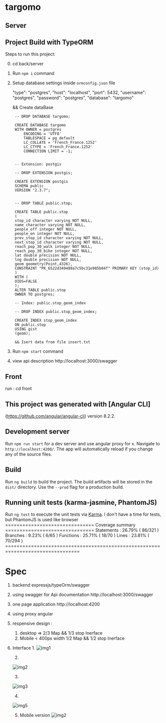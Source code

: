 # targomo

## Server 

## Project Build with TypeORM

Steps to run this project:


0. cd back/server
1. Run `npm i` command
2. Setup database settings inside `ormconfig.json` file

    "type": "postgres",
   "host": "localhost",
   "port": 5432,
   "username": "postgres",
   "password": "postgres",
   "database": "targomo"

   && 
   Create dataBase

        -- DROP DATABASE targomo;

        CREATE DATABASE targomo
        WITH OWNER = postgres
            ENCODING = 'UTF8'
            TABLESPACE = pg_default
            LC_COLLATE = 'French_France.1252'
            LC_CTYPE = 'French_France.1252'
            CONNECTION LIMIT = -1;


        -- Extension: postgis

        -- DROP EXTENSION postgis;

        CREATE EXTENSION postgis
        SCHEMA public
        VERSION "2.3.7";
        

        -- DROP TABLE public.stop;

        CREATE TABLE public.stop
        (
        stop_id character varying NOT NULL,
        name character varying NOT NULL,
        people_off integer NOT NULL,
        people_on integer NOT NULL,
        prev_stop_id character varying NOT NULL,
        next_stop_id character varying NOT NULL,
        reach_pop_30_walk integer NOT NULL,
        reach_pop_30_bike integer NOT NULL,
        lat double precision NOT NULL,
        lng double precision NOT NULL,
        geom geometry(Point,4326),
        CONSTRAINT "PK_6522d349488a7c5bc31e985b84f" PRIMARY KEY (stop_id)
        )
        WITH (
        OIDS=FALSE
        );
        ALTER TABLE public.stop
        OWNER TO postgres;

        -- Index: public.stop_geom_index

        -- DROP INDEX public.stop_geom_index;

        CREATE INDEX stop_geom_index
        ON public.stop
        USING gist
        (geom);
        
        && Isert data from file insert.txt

3. Run `npm start` command
4. view api description
    http://localhost:3000/swagger


## Front

run : cd front 

## This project was generated with [Angular CLI]

(https://github.com/angular/angular-cli) version 8.2.2.

## Development server

Run `npm run start` for a dev server and use angular proxy for x. Navigate to `http://localhost:4200/`. The app will automatically reload if you change any of the source files.


## Build

Run `ng build` to build the project. The build artifacts will be stored in the `dist/` directory. Use the `--prod` flag for a production build.

## Running unit tests (karma-jasmine, PhantomJS)

Run `ng test` to execute the unit tests via [Karma](https://karma-runner.github.io).
I don't have a time for tests, but PhantomJS is used like browser
        =============================== Coverage summary ===============================
        Statements   : 26.79% ( 86/321 )
        Branches     : 9.23% ( 6/65 )
        Functions    : 25.71% ( 18/70 )
        Lines        : 23.81% ( 70/294 )
        ================================================================================


# Spec

1. backend expressjs/typeOrm/swagger
2. using swagger for Api documentation    http://localhost:3000/swagger
3. one page application  http://localhost:4200
4. using proxy angular
5. respensive design : 
    1. desktop => 2/3 Map && 1/3 stop Inerface
    2. Mobile < 400px width 1/2 Map && 1/2 stop Inerface
6. Interface
    1. 
    ![img1](images/img1.JPG)

    2. 
    ![img2](images/img2.JPG)

    3. 
    ![img3](images/img3.JPG)

    4. 
    ![img5](images/img5.JPG)

    5. Mobile version
    ![img2](images/img4.JPG)
